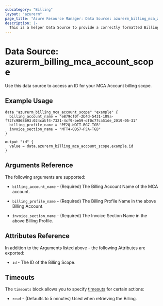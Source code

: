 ```yaml
---
subcategory: "Billing"
layout: "azurerm"
page_title: "Azure Resource Manager: Data Source: azurerm_billing_mca_account_scope"
description: |-
  This is a helper Data Source to provide a correctly formatted Billing Scope ID for a Microsoft Customer Agreement Account.
---
```


# Data Source: azurerm_billing_mca_account_scope

Use this data source to access an ID for your MCA Account billing scope.

## Example Usage

```hcl
data "azurerm_billing_mca_account_scope" "example" {
  billing_account_name = "e879cf0f-2b4d-5431-109a-f72fc9868693:024cabf4-7321-4cf9-be59-df0c77ca51de_2019-05-31"
  billing_profile_name = "PE2Q-NOIT-BG7-TGB"
  invoice_section_name = "MTT4-OBS7-PJA-TGB"
}

output "id" {
  value = data.azurerm_billing_mca_account_scope.example.id
}
```

## Arguments Reference

The following arguments are supported:

* `billing_account_name` - (Required) The Billing Account Name of the MCA account.

* `billing_profile_name` - (Required) The Billing Profile Name in the above Billing Account.

* `invoice_section_name` - (Required) The Invoice Section Name in the above Billing Profile.

## Attributes Reference

In addition to the Arguments listed above - the following Attributes are exported: 

* `id` - The ID of the Billing Scope.

## Timeouts

The `timeouts` block allows you to specify [timeouts](https://www.terraform.io/docs/configuration/resources.html#timeouts) for certain actions:

* `read` - (Defaults to 5 minutes) Used when retrieving the Billing.
